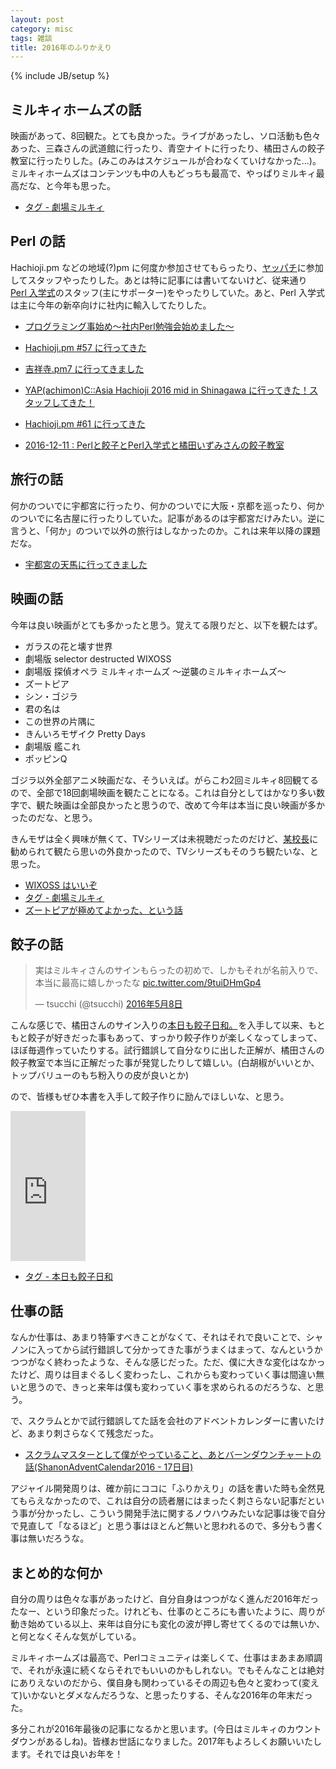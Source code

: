 ```yaml
---
layout: post
category: misc
tags: 雑談
title: 2016年のふりかえり
---
```

{% include JB/setup %}

## ミルキィホームズの話
映画があって、8回観た。とても良かった。ライブがあったし、ソロ活動も色々あった、三森さんの武道館に行ったり、青空ナイトに行ったり、橘田さんの餃子教室に行ったりした。(みこのみはスケジュールが合わなくていけなかった...)。ミルキィホームズはコンテンツも中の人もどっちも最高で、やっぱりミルキィ最高だな、と今年も思った。

+ [タグ - 劇場ミルキィ](/tags.html#劇場ミルキィ-ref)

## Perl の話
Hachioji.pm などの地域(?)pm に何度か参加させてもらったり、[ヤッパチ](http://yapcasia8oji-2016mid.hachiojipm.org/)に参加してスタッフやったりした。あとは特に記事には書いてないけど、従来通り [Perl 入学式](http://www.perl-entrance.org/)のスタッフ(主にサポーター)をやったりしていた。あと、Perl 入学式は主に今年の新卒向けに社内に輸入してたりした。

+ [プログラミング事始め～社内Perl勉強会始めました～](http://shanon-tech.blogspot.jp/2016/09/perl.html)

+ [Hachioji.pm #57 に行ってきた](/perl/2016/03/26/hachiojipm)
+ [吉祥寺.pm7 に行ってきました](/perl/2016/04/22/kichijojipm)
+ [YAP(achimon)C::Asia Hachioji 2016 mid in Shinagawa に行ってきた！スタッフしてきた！](/perl/2016/07/06/yapc8oji)
+ [Hachioji.pm #61 に行ってきた](/perl/2016/11/19/hachiojipm)
+ [2016-12-11 : Perlと餃子とPerl入学式と橘田いずみさんの餃子教室](/perl/2016/12/11/perl-and-gyoza)


## 旅行の話
何かのついでに宇都宮に行ったり、何かのついでに大阪・京都を巡ったり、何かのついでに名古屋に行ったりしていた。記事があるのは宇都宮だけみたい。逆に言うと、「何か」のついで以外の旅行はしなかったのか。これは来年以降の課題だな。

+ [宇都宮の天馬に行ってきました](/milkyholmes/2016/04/17/utsunomiya)

## 映画の話
今年は良い映画がとても多かったと思う。覚えてる限りだと、以下を観たはず。

+ ガラスの花と壊す世界
+ 劇場版 selector destructed WIXOSS
+ 劇場版 探偵オペラ ミルキィホームズ 〜逆襲のミルキィホームズ〜
+ ズートピア
+ シン・ゴジラ
+ 君の名は
+ この世界の片隅に
+ きんいろモザイク Pretty Days
+ 劇場版 艦これ
+ ポッピンQ

ゴジラ以外全部アニメ映画だな、そういえば。がらこわ2回ミルキィ8回観てるので、全部で18回劇場映画を観たことになる。これは自分としてはかなり多い数字で、観た映画は全部良かったと思うので、改めて今年は本当に良い映画が多かったのだな、と思う。

きんモザは全く興味が無くて、TVシリーズは未視聴だったのだけど、[某校長](https://twitter.com/__papix__)に勧められて観たら思いの外良かったので、TVシリーズもそのうち観たいな、と思った。

+ [WIXOSS はいいぞ](/anime/2016/02/14/wixoss)
+ [タグ - 劇場ミルキィ](/tags.html#劇場ミルキィ-ref)
+ [ズートピアが極めてよかった、という話](/movie/2016/05/29/zootopia)

## 餃子の話

<blockquote class="twitter-tweet" data-lang="ja"><p lang="ja" dir="ltr">実はミルキィさんのサインもらったの初めで、しかもそれが名前入りで、本当に最高に嬉しかったな <a href="https://t.co/9tuiDHmGp4">pic.twitter.com/9tuiDHmGp4</a></p>&mdash; tsucchi (@tsucchi) <a href="https://twitter.com/tsucchi/status/729291866718412800">2016年5月8日</a></blockquote>
<script async src="//platform.twitter.com/widgets.js" charset="utf-8"></script>

こんな感じで、橘田さんのサイン入りの<a  href="https://www.amazon.co.jp/gp/product/439114834X/ref=as_li_qf_sp_asin_tl?ie=UTF8&camp=247&creative=1211&creativeASIN=439114834X&linkCode=as2&tag=tsucchisblog-22">本日も餃子日和。</a><img src="http://ir-jp.amazon-adsystem.com/e/ir?t=tsucchisblog-22&l=as2&o=9&a=439114834X" width="1" height="1" border="0" alt="" style="border:none !important; margin:0px !important;" />を入手して以来、もともと餃子が好きだった事もあって、すっかり餃子作りが楽しくなってしまって、ほぼ毎週作っていたりする。試行錯誤して自分なりに出した正解が、橘田さんの餃子教室で本当に正解だった事が発覚したりして嬉しい。(白胡椒がいいとか、トップバリューのもち粉入りの皮が良いとか)

ので、皆様もぜひ本書を入手して餃子作りに励んでほしいな、と思う。

<iframe src="https://rcm-fe.amazon-adsystem.com/e/cm?t=tsucchisblog-22&o=9&p=8&l=as1&asins=439114834X&ref=qf_sp_asin_til&fc1=000000&IS2=1&lt1=_blank&m=amazon&lc1=0000FF&bc1=000000&bg1=FFFFFF&f=ifr" style="width:120px;height:240px;" scrolling="no" marginwidth="0" marginheight="0" frameborder="0"></iframe>

+ [タグ - 本日も餃子日和](/tags.html#本日も餃子日和-ref)

## 仕事の話
なんか仕事は、あまり特筆すべきことがなくて、それはそれで良いことで、シャノンに入ってから試行錯誤して分かってきた事がうまくはまって、なんというかつつがなく終わったような、そんな感じだった。ただ、僕に大きな変化はなかったけど、周りは目まぐるしく変わったし、これからも変わっていく事は間違い無いと思うので、きっと来年は僕も変わっていく事を求められるのだろうな、と思う。

で、スクラムとかで試行錯誤してた話を会社のアドベントカレンダーに書いたけど、あまり刺さらなくて残念だった。

+ [スクラムマスターとして僕がやっていること、あとバーンダウンチャートの話(ShanonAdventCalendar2016 - 17日目)](http://shanon-tech.blogspot.jp/2016/12/shanonadventcalendar2016-17.html)

アジャイル開発周りは、確か前にココに「ふりかえり」の話を書いた時も全然見てもらえなかったので、これは自分の読者層にはまったく刺さらない記事だという事が分かったし、こういう開発手法に関するノウハウみたいな記事は後で自分で見直して「なるほど」と思う事はほとんど無いと思われるので、多分もう書く事は無いだろうな。

## まとめ的な何か
自分の周りは色々な事があったけど、自分自身はつつがなく進んだ2016年だったなー、という印象だった。けれども、仕事のところにも書いたように、周りが動き始めている以上、来年は自分にも変化の波が押し寄せてくるのでは無いか、と何となくそんな気がしている。

ミルキィホームズは最高で、Perlコミュニティは楽しくて、仕事はまあまあ順調で、それが永遠に続くならそれでもいいのかもしれない。でもそんなことは絶対にありえないのだから、僕自身も関わっているその周辺も色々と変わって(変えて)いかないとダメなんだろうな、と思ったりする、そんな2016年の年末だった。

多分これが2016年最後の記事になるかと思います。(今日はミルキィのカウントダウンがあるしね)。皆様お世話になりました。2017年もよろしくお願いいたします。それでは良いお年を！

